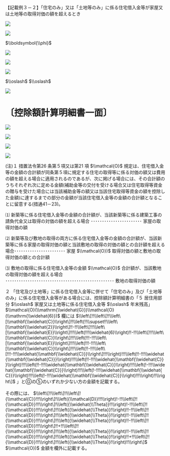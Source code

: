【記載例３－２】「住宅のみ」又は「土地等のみ」に係る住宅借入金等が家屋又は土地等の取得対価の額を超えるとき

![](https://www.nta.go.jp/tmp/4aac94f5-41c8-43e9-aac7-bfb24a70f65e/images/0b253d25d478b379d16d6f84baedf563285762e3a1a6f2baf44018f6ef77a8ab.jpg)

![](https://www.nta.go.jp/tmp/4aac94f5-41c8-43e9-aac7-bfb24a70f65e/images/d36f7e94cfbaecb63dabfe07b2bf44638456a5e757ad8073c5db523922c798a8.jpg)

$\\boldsymbol{\\phi}$

![](https://www.nta.go.jp/tmp/4aac94f5-41c8-43e9-aac7-bfb24a70f65e/images/ba71147ddb7e9911b59151140d0a9eaace192c80e9b486701d72818cd0af0616.jpg)

![](https://www.nta.go.jp/tmp/4aac94f5-41c8-43e9-aac7-bfb24a70f65e/images/d050691024f300906459aa924e194a68d4989245c057d0f73aee9e9a22b8d811.jpg)

![](https://www.nta.go.jp/tmp/4aac94f5-41c8-43e9-aac7-bfb24a70f65e/images/df7d1d2c11a83822c5df8da591faab2546cc69d6ffd762f37d7390c2678e1bb7.jpg)

$\\oslash$ $\\oslash$

![](https://www.nta.go.jp/tmp/4aac94f5-41c8-43e9-aac7-bfb24a70f65e/images/f5849c3939fddc89ad5394e3d09c47b19549a916a41b9b5302c4d6b32f38f05f.jpg)

# 〔控除額計算明細書一面〕

![](https://www.nta.go.jp/tmp/4aac94f5-41c8-43e9-aac7-bfb24a70f65e/images/cfc4d27930741542e4744bfc858e5a90bc0b6938bdca22cf63da4d6b13e869aa.jpg)

![](https://www.nta.go.jp/tmp/4aac94f5-41c8-43e9-aac7-bfb24a70f65e/images/cd0396a7e270bc6031bcf95512ba8f2bab2179cf787aae0d1705541eb82fddd4.jpg)

![](https://www.nta.go.jp/tmp/4aac94f5-41c8-43e9-aac7-bfb24a70f65e/images/965084b1061fd61f1805dd2de5985a037d8d93a47f406f7c1c055a9a79131b27.jpg)

![](https://www.nta.go.jp/tmp/4aac94f5-41c8-43e9-aac7-bfb24a70f65e/images/1be31afe07eb5944c5ecef847b16f437fccac7e2f20416083830b43b72c9a712.jpg)

(注)１ 措置法令第26 条第５項又は第21 項 $\\mathcal{O}$ 規定は、住宅借入金等の金額の合計額が同条第５項に規定する住宅の取得等に係る対価の額又は費用の額を超える場合に適用されるのであるが、次に掲げる場合には、その合計額のうちそれぞれ次に定める金額(補助金等の交付を受ける場合又は住宅取得等資金の贈与を受けた場合には当該補助金等の額又は当該住宅取得等資金の額を控除した金額)に達するまでの部分の金額が当該住宅借入金等の金額の合計額となることに留意する(措通41－23)。

⑴ 新築等に係る住宅借入金等の金額の合計額が、当該新築等に係る建築工事の請負代金又は取得の対価の額を超える場合 ･･･････････････････････ 家屋の取得対価の額

⑵ 新築等及び敷地の取得の両方に係る住宅借入金等の金額の合計額が、当該新築等に係る家屋の取得対価の額と当該敷地の取得の対価の額との合計額を超える場合･･･････････････････････ 家屋 $\\mathcal{O})$ 取得対価の額と敷地の取得対価の額との合計額

⑶ 敷地の取得に係る住宅借入金等の金額 $\\mathcal{O}$ 合計額が、当該敷地の取得対価の額を超える場合 ･････････････････････････････････････････････････ 敷地の取得対価の額

２ 「住宅及び土地等」に係る住宅借入金等に併せて「住宅のみ」及び「土地等のみ」に係る住宅借入金等がある場合には、控除額計算明細書の「５ 居住用部分 $\\oslash$ 家屋又は土地等に係る住宅借入金等 $\\oslash$ 年末残高」 $\\mathcal{O}(\\mathrm{\\widehat{G}})\\mathcal{O}(\\mathrm{\\widehat{6}})$ 欄には $\\left\[!!\\left\[!!\\left\[\\mathbf{\\widehat{C}}\\right\]!!\\left(!!\\supset!!\\left\[\\mathbf{\\widehat{2}}\\right\]!!-!!\\left\[!!!\\left\[\\mathbf{\\widehat{E}}\\right\]!!!\\left(!!!\\widehat{6}\\right)!!-!!\\left\[!!!\\left\[\\mathbf{\\widehat{C}}\\right\]!!!\\left(!!!-!!!\\left\[\\mathbf{\\widehat{E}}\\right\]!!!\\left(!!!-!!!\\left\[\\mathbf{\\widehat{C}}\\right\]!!!\\left(!!-!!!\\left\[!!!-!!!\\widehat{\\mathbf{\\widehat{C}}}\\right\]!!!\\right)!!!\\left(!!-!!!\\widehat{\\mathbf{\\widehat{C}}}\\right)!!!\\left(!!-!!!\\widehat{\\mathbf{\\widehat{C}}}\\right)!!!\\left(!!-!!!\\widehat{\\mathbf{\\widehat{C}}}\\right)!!!\\left(!-!!!\\widehat{\\mathbf{\\widehat{C}}}\\right)!!!\\left(!-!!!\\widehat{\\mathbf{\\widehat{C}}}\\right)!!!\\left(!-!!!\\widehat{\\mathbf{\\widehat{C}}}\\right)!!!\\right)!!\\right\]$ 」とⒼの⑤のいずれか少ない方の金額を記載する。\
\
その際には、 $\\left\[!!\\left\[!!\\left\[!{\\mathcal{C}}!!!\\right\]!\\left({\\mathcal{D}}!!!\\right)!-!!\\left\[!!{\\mathcal{D}}!!!\\right\]!\\left({\\widehat{\\Theta}}!!\\right)!-!!\\left\[!!{\\mathcal{D}}!!!\\right\]!!\\left({\\widehat{\\Theta}}!\\right)!!-!!\\left\[!!{\\mathcal{D}}!!!\\right\]!!\\left({\\widehat{\\Theta}}!\\right)!!-!!\\left\[!!{\\mathcal{D}}!!!\\right\]!!\\left({\\widehat{\\Theta}}!\\right)!!-!!\\left\[!!{\\mathcal{D}}!!!\\right\]!!+!!\\left\[!!{\\mathcal{D}}!!!\\right\]!!\\left({\\widehat{\\Theta}}!\\right)!!-!!\\left\[!!{\\mathcal{D}}!!!\\right\]!!\\left({\\widehat{\\Theta}}!\\right)!!+!!\\left\[!!{\\mathcal{D}}!!!\\right\]!!\\left({\\widehat{\\Theta}}!\\right)!!\\right\]$ $\\mathcal{O})$ 金額を欄外に記載する。